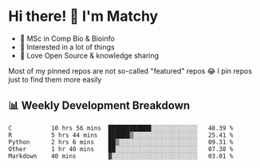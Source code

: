 # Hi there! 👋 I'm Matchy

- 🧬 MSc in Comp Bio & Bioinfo
- 🎈 Interested in a lot of things
- 💜 Love Open Source & knowledge sharing

Most of my pinned repos are not so-called "featured" repos 😂 I pin repos just to find them more easily

## 📊 Weekly Development Breakdown

<!--START_SECTION:waka-->

```text
C           10 hrs 56 mins  ████████████░░░░░░░░░░░░░   48.39 %
R           5 hrs 44 mins   ██████▒░░░░░░░░░░░░░░░░░░   25.41 %
Python      2 hrs 6 mins    ██▒░░░░░░░░░░░░░░░░░░░░░░   09.31 %
Other       1 hr 40 mins    ██░░░░░░░░░░░░░░░░░░░░░░░   07.38 %
Markdown    40 mins         ▓░░░░░░░░░░░░░░░░░░░░░░░░   03.01 %
```

<!--END_SECTION:waka-->
